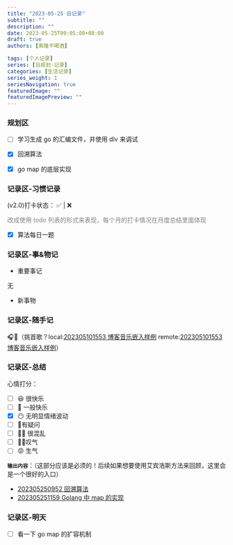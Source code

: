 ```yaml
---
title: "2023-05-25 日记录"
subtitle: ""
description: ""
date: 2023-05-25T09:05:00+08:00
draft: true
authors: [索隆不喝酒]

tags: [个人记录]
series: [日规划-记录]
categories: [生活记录]
series_weight: 1
seriesNavigation: true
featuredImage: ""
featuredImagePreview: ""
---
```

<!--more-->

### 规划区


- [ ] 学习生成 go 的汇编文件，并使用 dlv 来调试
- [x] 回溯算法
- [x] go map 的底层实现


### 记录区-习惯记录

(v2.0)打卡状态： ✅   |  ❌ 

<font color=grey>改成使用 todo 列表的形式来表现，每个月的打卡情况在月度总结里面体现</font>

- [x] 算法每日一题


### 记录区-事&物记

- 重要事记

无

- 新事物

### 记录区-随手记
🎧🎵（挑首歌？local:[202305101553 博客音乐嵌入样例](content/posts/life/music/202305101553%20博客音乐嵌入样例.md) remote:[202305101553 博客音乐嵌入样例](http://honghuiqiang.com/202305101553-%E5%8D%9A%E5%AE%A2%E9%9F%B3%E4%B9%90%E5%B5%8C%E5%85%A5%E6%A0%B7%E4%BE%8B/)）


### 记录区-总结

心情打分：
- [ ] 😆 很快乐
- [ ] 🙂 一般快乐
- [x] 😶 无明显情绪波动
- [ ] 🧐有疑问
- [ ] 😵‍💫 很混乱
- [ ] 😮‍💨叹气
- [ ] 😡 生气

**`输出内容`**：（这部分应该是必须的！后续如果想要使用艾宾浩斯方法来回顾，这里会是一个很好的入口）

- [202305250952 回溯算法](content/posts/box/202305250952%20回溯算法.md)
- [202305251159 Golang 中 map 的实现](content/posts/box/202305251159%20Golang%20中%20map%20的实现.md)



### 记录区-明天

- [ ] 看一下 go map 的扩容机制